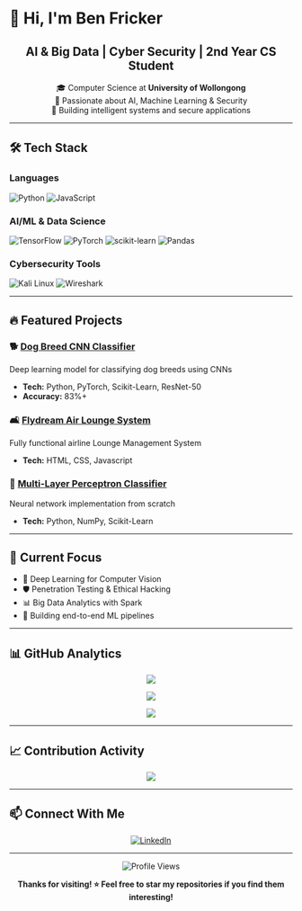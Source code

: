 # 👋 Hi, I'm Ben Fricker

<div align="center">

## **AI & Big Data | Cyber Security | 2nd Year CS Student**

🎓 Computer Science at **University of Wollongong**  
🔐 Passionate about AI, Machine Learning & Security  
🚀 Building intelligent systems and secure applications

</div>

---

## 🛠️ Tech Stack

### Languages
![Python](https://img.shields.io/badge/Python-3776AB?style=for-the-badge&logo=python&logoColor=white)
![JavaScript](https://img.shields.io/badge/JavaScript-F7DF1E?style=for-the-badge&logo=javascript&logoColor=black)

### AI/ML & Data Science
![TensorFlow](https://img.shields.io/badge/TensorFlow-FF6F00?style=for-the-badge&logo=tensorflow&logoColor=white)
![PyTorch](https://img.shields.io/badge/PyTorch-EE4C2C?style=for-the-badge&logo=pytorch&logoColor=white)
![scikit-learn](https://img.shields.io/badge/scikit--learn-F7931E?style=for-the-badge&logo=scikit-learn&logoColor=white)
![Pandas](https://img.shields.io/badge/Pandas-150458?style=for-the-badge&logo=pandas&logoColor=white)

### Cybersecurity Tools
![Kali Linux](https://img.shields.io/badge/Kali_Linux-557C94?style=for-the-badge&logo=kalilinux&logoColor=white)
![Wireshark](https://img.shields.io/badge/Wireshark-1679A7?style=for-the-badge&logo=wireshark&logoColor=white)

---

## 🔥 Featured Projects

### 🐕 [Dog Breed CNN Classifier](https://github.com/BenFricker/dog-breed-cnn-classifier)
Deep learning model for classifying dog breeds using CNNs
- **Tech:** Python, PyTorch, Scikit-Learn, ResNet-50
- **Accuracy:** 83%+

### 🛋️ [Flydream Air Lounge System](https://github.com/BenFricker/flydream-air-lounge-system)
Fully functional airline Lounge Management System
- **Tech:** HTML, CSS, Javascript

### 🧠 [Multi-Layer Perceptron Classifier](https://github.com/BenFricker/Multi-Layer-Perceptron-Classifier)
Neural network implementation from scratch
- **Tech:** Python, NumPy, Scikit-Learn

---

## 🎯 Current Focus

- 🔬 Deep Learning for Computer Vision
- 🛡️ Penetration Testing & Ethical Hacking
- 📊 Big Data Analytics with Spark
- 🤖 Building end-to-end ML pipelines

---

## 📊 GitHub Analytics

<div align="center">
  
![](https://github-readme-stats.vercel.app/api?username=BenFricker&show_icons=true&theme=tokyonight&hide_border=true&include_all_commits=true&count_private=true)

![](https://github-readme-streak-stats.herokuapp.com/?user=BenFricker&theme=tokyonight&hide_border=true)

</div>

<div align="center">

![](https://github-readme-stats.vercel.app/api/top-langs/?username=BenFricker&layout=compact&theme=tokyonight&hide_border=true&langs_count=8)

</div>

---

## 📈 Contribution Activity

<div align="center">
  
![](https://github-readme-activity-graph.vercel.app/graph?username=BenFricker&theme=tokyo-night&hide_border=true)

</div>

---

## 📫 Connect With Me

<div align="center">

[![LinkedIn](https://img.shields.io/badge/LinkedIn-0077B5?style=for-the-badge&logo=linkedin&logoColor=white)](https://www.linkedin.com/in/benfricker/)

</div>

---

<div align="center">
  
![Profile Views](https://komarev.com/ghpvc/?username=BenFricker&color=blueviolet&style=flat-square&label=Profile+Views)

**Thanks for visiting! ⭐ Feel free to star my repositories if you find them interesting!**

</div>
